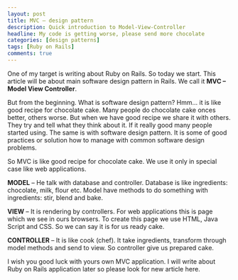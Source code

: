 ```yaml
---
layout: post
title: MVC – design pattern
description: Quick introduction to Model-View-Controller
headline: My code is getting worse, please send more chocolate
categories: [design patterns]
tags: [Ruby on Rails]
comments: true
---
```


One of my target is writing about Ruby on Rails. So today we start. This article will be about main software design pattern in Rails. We call it **MVC – Model View Controller**.

But from the beginning. What is software design pattern? Hmm… it is like good recipe for chocolate cake. Many people do chocolate cake onces better, others worse. But when we have good recipe we share it with others. They try and tell what they think about it. If it really good many people started using. The same is with software design pattern. It is some of good practices or solution how to manage with common software design problems.

So MVC is like good recipe for chocolate cake. We use it only in special case like web applications.

**MODEL** – He talk with database and controller. Database is like ingredients: chocolate, milk, flour etc. Model have methods to do something with ingredients: stir, blend and bake.

**VIEW** – It is rendering by controllers. For web applications this is page which we see in ours browsers. To create this page we use HTML, Java Script and CSS. So we can say it is for us ready cake.

**CONTROLLER** – It is like cook (chef). It take ingredients, transform through model methods and send to view. So controller give us prepared cake.

I wish you good luck with yours own MVC application. I will write about Ruby on Rails application later so please look for new article here.

